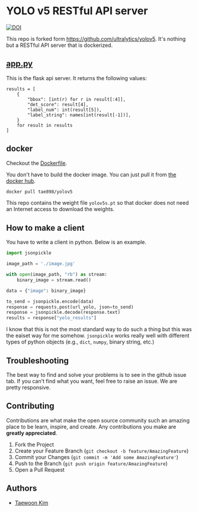 # YOLO v5 RESTful API server

[![DOI](https://zenodo.org/badge/427334013.svg)](https://zenodo.org/badge/latestdoi/427334013)

This repo is forked form https://github.com/ultralytics/yolov5.
It's nothing but a RESTful API server that is dockerized.

## [app.py](app.py)

This is the flask api server. It returns the following values:

```pyhon
results = [
    {
        "bbox": [int(r) for r in result[:4]],
        "det_score": result[4],
        "label_num": int(result[5]),
        "label_string": names[int(result[-1])],
    }
    for result in results
]
```

## docker

Checkout the [Dockerfile](Dockerfile).

You don't have to build the docker image. You can just pull it from [the docker hub](https://hub.docker.com/repository/docker/tae898/yolov5).

```sh
docker pull tae898/yolov5
```

This repo contains the weight file `yolov5s.pt` so that docker does not need an Internet access to download the weights.

## How to make a client

You have to write a client in python. Below is an example.

```python
import jsonpickle

image_path = './image.jpg'

with open(image_path, "rb") as stream:
    binary_image = stream.read()

data = {"image": binary_image}

to_send = jsonpickle.encode(data)
response = requests.post(url_yolo, json=to_send)
response = jsonpickle.decode(response.text)
results = response["yolo_results"]
```
I know that this is not the most standard way to do such a thing but this was the eaiset way for me somehow. `jsonpickle` works really well with different types of python objects (e.g., `dict`, `numpy`, binary string, etc.)


## Troubleshooting

The best way to find and solve your problems is to see in the github issue tab. If you can't find what you want, feel free to raise an issue. We are pretty responsive.


## Contributing

Contributions are what make the open source community such an amazing place to be learn, inspire, and create. Any contributions you make are **greatly appreciated**.

1. Fork the Project
2. Create your Feature Branch (`git checkout -b feature/AmazingFeature`)
4. Commit your Changes (`git commit -m 'Add some AmazingFeature'`)
5. Push to the Branch (`git push origin feature/AmazingFeature`)
6. Open a Pull Request

## Authors

* [Taewoon Kim](https://taewoon.kim/) 
